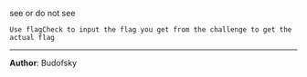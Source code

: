 see or do not see

<!-- Written by Budofsky -->

`Use flagCheck to input the flag you get from the challenge to get the actual flag`

---
**Author**: Budofsky